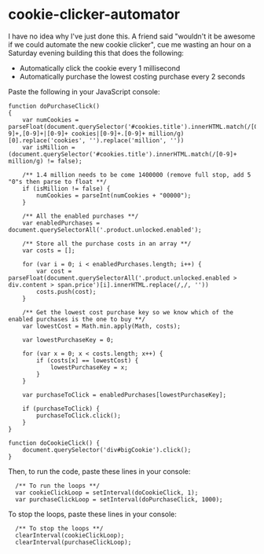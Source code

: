 # cookie-clicker-automator
I have no idea why I've just done this. A friend said "wouldn't it be awesome if we could automate the new cookie clicker", cue me wasting an hour on a Saturday evening building this that does the following:

- Automatically click the cookie every 1 millisecond
- Automatically purchase the lowest costing purchase every 2 seconds

Paste the following in your JavaScript console:

    function doPurchaseClick() 
    {
    	var numCookies = parseFloat(document.querySelector('#cookies.title').innerHTML.match(/[0-9]+,[0-9]+|[0-9]+ cookies|[0-9]+.[0-9]+ million/g)[0].replace('cookies', '').replace('million', ''))
    	var isMillion = (document.querySelector('#cookies.title').innerHTML.match(/[0-9]+ million/g) != false);
    
    	/** 1.4 million needs to be come 1400000 (remove full stop, add 5 "0"s then parse to float **/
    	if (isMillion != false) {
    		numCookies = parseInt(numCookies + "00000");
    	}
    	
    	/** All the enabled purchases **/
    	var enabledPurchases = document.querySelectorAll('.product.unlocked.enabled');
    	
    	/** Store all the purchase costs in an array **/
    	var costs = [];
    	
    	for (var i = 0; i < enabledPurchases.length; i++) {
    		var cost = parseFloat(document.querySelectorAll('.product.unlocked.enabled > div.content > span.price')[i].innerHTML.replace(/,/, ''))
    		costs.push(cost);
    	}
    	
    	/** Get the lowest cost purchase key so we know which of the enabled purchases is the one to buy **/
    	var lowestCost = Math.min.apply(Math, costs);
    	
    	var lowestPurchaseKey = 0;
    	
    	for (var x = 0; x < costs.length; x++) {
    		if (costs[x] == lowestCost) {
    			lowestPurchaseKey = x;
    		}
    	}
    	
    	var purchaseToClick = enabledPurchases[lowestPurchaseKey];
    	
    	if (purchaseToClick) {
    		purchaseToClick.click();
    	}
    }
    
    function doCookieClick() {
    	document.querySelector('div#bigCookie').click();
    }
  
Then, to run the code, paste these lines in your console:
  
      /** To run the loops **/
      var cookieClickLoop = setInterval(doCookieClick, 1);
      var purchaseClickLoop = setInterval(doPurchaseClick, 1000);
  
To stop the loops, paste these lines in your console:

      /** To stop the loops **/
      clearInterval(cookieClickLoop);
      clearInterval(purchaseClickLoop);
